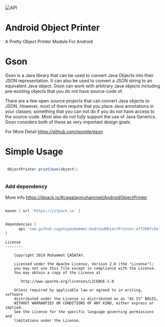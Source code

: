 
![API](https://img.shields.io/badge/API-16%2B-brightgreen.svg?style=flat)

# Android Object Printer

A Pretty Object Printer Module For Android

# Gson

Gson is a Java library that can be used to convert Java Objects into their JSON representation. It can also be used to convert a JSON string to an equivalent Java object.
Gson can work with arbitrary Java objects including pre-existing objects that you do not have source-code of.

There are a few open-source projects that can convert Java objects to JSON. However, most of them require that you place Java annotations in your classes; something that you can not do if you do not have access to the source-code. Most also do not fully support the use of Java Generics. Gson considers both of these as very important design goals.

For More Detail  https://github.com/google/gson


# Simple Usage
```java

 ObjectPrinter.printJson(object);
 
 ```


### Add dependency

More info https://jitpack.io/#cagataymuhammet/AndroidObjectPrinter

```gradle

maven { url 'https://jitpack.io' }

```

```gradle

dependencies {
	  api 'com.github.cagataymuhammet:AndroidObjectPrinter:a7f2607c8a'
}

```


```
License
--------

    Copyright 2019 Muhammet ÇAĞATAY.

    Licensed under the Apache License, Version 2.0 (the "License");
    you may not use this file except in compliance with the License.
    You may obtain a copy of the License at

       http://www.apache.org/licenses/LICENSE-2.0

    Unless required by applicable law or agreed to in writing, software
    distributed under the License is distributed on an "AS IS" BASIS,
    WITHOUT WARRANTIES OR CONDITIONS OF ANY KIND, either express or implied.
    See the License for the specific language governing permissions and
    limitations under the License.
